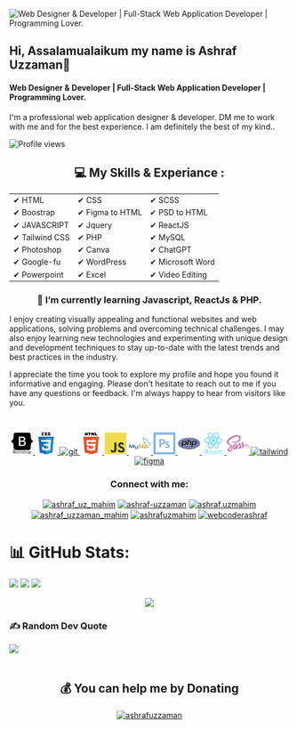 ![Web Designer & Developer | Full-Stack Web Application Developer | Programming Lover.](https://media.licdn.com/dms/image/C5616AQEXa0xHx4aeeA/profile-displaybackgroundimage-shrink_350_1400/0/1668519036462?e=1680134400&v=beta&t=lObh37UOaKZdcSOO-DmlrDH9FNoWzp1ALKvWIERI_Bs)

## Hi, Assalamualaikum my name is Ashraf Uzzaman👋
#### Web Designer & Developer | Full-Stack Web Application Developer | Programming Lover.

I'm a professional web application designer & developer. DM me to work with me and for the best experience. I am definitely the best of my kind..

![Profile views](https://gpvc.arturio.dev/Ashraf-Uzzaman-Mahim) 

<p align="center"><h2 align="center">💻 My Skills & Experiance :</h2></p>

<table align="center">
  <tr>
  <td>✔ HTML</td>
  <td>✔ CSS</td>
  <td>✔ SCSS</td>
  </tr>
  <tr>
  <td>✔ Boostrap</td>
  <td>✔ Figma to HTML</td>
  <td>✔ PSD to HTML</td>
  </tr>
  <tr>
  <td>✔ JAVASCRIPT</td>
  <td>✔ Jquery</td>
  <td>✔ ReactJS</td>
  </tr>
  <tr>
  <td>✔ Tailwind CSS</td>
  <td>✔ PHP</td>
  <td>✔ MySQL</td>
  </tr>
  <tr>
  <td>✔ Photoshop</td>
  <td>✔ Canva</td>
  <td>✔ ChatGPT</td>
  </tr>
  <tr>
  <td>✔ Google-fu</td>
  <td>✔ WordPress</td>
  <td>✔ Microsoft Word</td>
  </tr>
  <tr>
  <td>✔ Powerpoint</td>
  <td>✔ Excel</td>
  <td>✔ Video Editing</td>
  </tr>  
</table>

<h3 align="center">🌱 I’m currently learning Javascript, ReactJs & PHP. </h3>
<p>I enjoy creating visually appealing and functional websites and web applications, solving problems and overcoming technical challenges. I may also enjoy learning new technologies and experimenting with unique design and development techniques to stay up-to-date with the latest trends and best practices in the industry.

I appreciate the time you took to explore my profile and hope you found it informative and engaging.
Please don't hesitate to reach out to me if you have any questions or feedback. I'm always happy to hear from visitors like you.</p>

<br/>

<p align="center"> <a href="https://getbootstrap.com" target="_blank" rel="noreferrer"> <img src="https://raw.githubusercontent.com/devicons/devicon/master/icons/bootstrap/bootstrap-plain-wordmark.svg" alt="bootstrap" width="40" height="40"/> </a> <a href="https://www.w3schools.com/css/" target="_blank" rel="noreferrer"> <img src="https://raw.githubusercontent.com/devicons/devicon/master/icons/css3/css3-original-wordmark.svg" alt="css3" width="40" height="40"/> </a> <a href="https://git-scm.com/" target="_blank" rel="noreferrer"> <img src="https://www.vectorlogo.zone/logos/git-scm/git-scm-icon.svg" alt="git" width="40" height="40"/> </a> <a href="https://www.w3.org/html/" target="_blank" rel="noreferrer"> <img src="https://raw.githubusercontent.com/devicons/devicon/master/icons/html5/html5-original-wordmark.svg" alt="html5" width="40" height="40"/> </a> <a href="https://developer.mozilla.org/en-US/docs/Web/JavaScript" target="_blank" rel="noreferrer"> <img src="https://raw.githubusercontent.com/devicons/devicon/master/icons/javascript/javascript-original.svg" alt="javascript" width="40" height="40"/> </a> <a href="https://www.mysql.com/" target="_blank" rel="noreferrer"> <img src="https://raw.githubusercontent.com/devicons/devicon/master/icons/mysql/mysql-original-wordmark.svg" alt="mysql" width="40" height="40"/> </a> <a href="https://www.photoshop.com/en" target="_blank" rel="noreferrer"> <img src="https://raw.githubusercontent.com/devicons/devicon/master/icons/photoshop/photoshop-line.svg" alt="photoshop" width="40" height="40"/> </a> <a href="https://www.php.net" target="_blank" rel="noreferrer"> <img src="https://raw.githubusercontent.com/devicons/devicon/master/icons/php/php-original.svg" alt="php" width="40" height="40"/> </a> <a href="https://reactjs.org/" target="_blank" rel="noreferrer"> <img src="https://raw.githubusercontent.com/devicons/devicon/master/icons/react/react-original-wordmark.svg" alt="react" width="40" height="40"/> </a> <a href="https://sass-lang.com" target="_blank" rel="noreferrer"> <img src="https://raw.githubusercontent.com/devicons/devicon/master/icons/sass/sass-original.svg" alt="sass" width="40" height="40"/> </a> <a href="https://tailwindcss.com/" target="_blank" rel="noreferrer"> <img src="https://www.vectorlogo.zone/logos/tailwindcss/tailwindcss-icon.svg" alt="tailwind" width="40" height="40"/> </a>
 <a href="https://www.figma.com/" target="_blank" rel="noreferrer"> <img src="https://www.vectorlogo.zone/logos/figma/figma-icon.svg" alt="figma" width="40" height="40"/> </a>
</p>


<h3 align="center">Connect with me:</h3>
<p align="center">
<a href="https://twitter.com/ashraf_uz_mahim" target="blank"><img align="center" src="https://raw.githubusercontent.com/rahuldkjain/github-profile-readme-generator/master/src/images/icons/Social/twitter.svg" alt="ashraf_uz_mahim" height="30" width="40" /></a>
<a href="https://linkedin.com/in/ashraf-uzzaman" target="blank"><img align="center" src="https://raw.githubusercontent.com/rahuldkjain/github-profile-readme-generator/master/src/images/icons/Social/linked-in-alt.svg" alt="ashraf-uzzaman" height="30" width="40" /></a>
<a href="https://fb.com/ashraf.uzmahim" target="blank"><img align="center" src="https://raw.githubusercontent.com/rahuldkjain/github-profile-readme-generator/master/src/images/icons/Social/facebook.svg" alt="ashraf.uzmahim" height="30" width="40" /></a>
<a href="https://www.instagram.com/ashrafuzzaman04" target="blank"><img align="center" src="https://raw.githubusercontent.com/rahuldkjain/github-profile-readme-generator/master/src/images/icons/Social/instagram.svg" alt="ashraf_uzzaman_mahim" height="30" width="40" /></a>
<a href="https://www.behance.net/ashrafuzmahim" target="blank"><img align="center" src="https://raw.githubusercontent.com/rahuldkjain/github-profile-readme-generator/master/src/images/icons/Social/behance.svg" alt="ashrafuzmahim" height="30" width="40" /></a>
<a href="https://www.youtube.com/@webcoderashraf" target="blank"><img align="center" src="https://raw.githubusercontent.com/rahuldkjain/github-profile-readme-generator/master/src/images/icons/Social/youtube.svg" alt="webcoderashraf" height="30" width="40" /></a>
</p>


# 📊 GitHub Stats:
<picture>
<source 
  srcset="https://github-readme-stats.vercel.app/api?username=ashrafuzzaman04&show_icons=true&theme=dark&count_private=true"
  media="(prefers-color-scheme: dark)"
/>
<source
  srcset="https://github-readme-stats.vercel.app/api?username=ashrafuzzaman04&show_icons=true&count_private=true"
  media="(prefers-color-scheme: light), (prefers-color-scheme: no-preference)"
/>
<img src="https://github-readme-stats.vercel.app/api?username=ashrafuzzaman04&show_icons=true&count_private=true" />
</picture>


<picture>
<source 
  srcset="https://github-readme-streak-stats.herokuapp.com/?user=ashrafuzzaman04&theme=light"
  media="(prefers-color-scheme: dark)"
/>
<source
  srcset="https://github-readme-streak-stats.herokuapp.com/?user=ashrafuzzaman04&theme=light"
  media="(prefers-color-scheme: light), (prefers-color-scheme: no-preference)"
/>
<img src="https://github-readme-streak-stats.herokuapp.com/?user=ashrafuzzaman04&theme=light" />
</picture>


<picture>
<source 
  srcset="https://github-readme-stats.vercel.app/api/top-langs/?username=ashrafuzzaman04&theme=light&hide_border=true&include_all_commits=false&count_private=false&layout=compact"
  media="(prefers-color-scheme: dark)"
/>
<source
  srcset="https://github-readme-stats.vercel.app/api/top-langs/?username=ashrafuzzaman04&theme=light&hide_border=true&include_all_commits=false&count_private=false&layout=compact"
  media="(prefers-color-scheme: light), (prefers-color-scheme: no-preference)"
/>
<img src="https://github-readme-stats.vercel.app/api/top-langs/?username=ashrafuzzaman04&theme=light&hide_border=true&include_all_commits=false&count_private=false&layout=compact" />
</picture>



<p align="center">
<a align="center" href="https://github.com/ashrafuzzaman04/order-summary-component-main">
  <img align="center" src="https://github-readme-stats.vercel.app/api/pin/?username=ashrafuzzaman04&repo=order-summary-component-main" />
</a></p>


### ✍️ Random Dev Quote
<picture>
<source 
  srcset="https://quotes-github-readme.vercel.app/api?type=horizontal&theme=light"
  media="(prefers-color-scheme: dark)"
/>
<source
  srcset="https://quotes-github-readme.vercel.app/api?type=horizontal&theme=light"
  media="(prefers-color-scheme: light), (prefers-color-scheme: no-preference)"
/>
<img src="https://quotes-github-readme.vercel.app/api?type=horizontal&theme=light" />
</picture>
<br/>
<br/>
<p align="center"><h2 align="center">💰 You can help me by Donating</h2></p>
 
  
<p align="center"><a href="https://www.buymeacoffee.com/ashrafuzzaman"> <img align="center" src="https://cdn.buymeacoffee.com/buttons/v2/default-yellow.png" height="50" width="210" alt="ashrafuzzaman" /></a></p><br><br>
